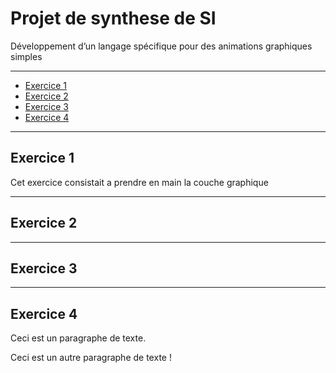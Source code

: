 # Projet de synthese de SI
Développement d’un langage spécifique pour des animations graphiques simples 
*******************
+ [Exercice 1](#exercice-1)
+ [Exercice 2](#exercice-2)
+ [Exercice 3](#exercice-3)
+ [Exercice 4](#exercice-4)
*******************
## Exercice 1
Cet exercice consistait a prendre en main la couche graphique
*******************
## Exercice 2
*******************
## Exercice 3
*******************
## Exercice 4


<p>Ceci est un paragraphe de texte.</p>

<p>Ceci est un autre paragraphe de texte !</p>

